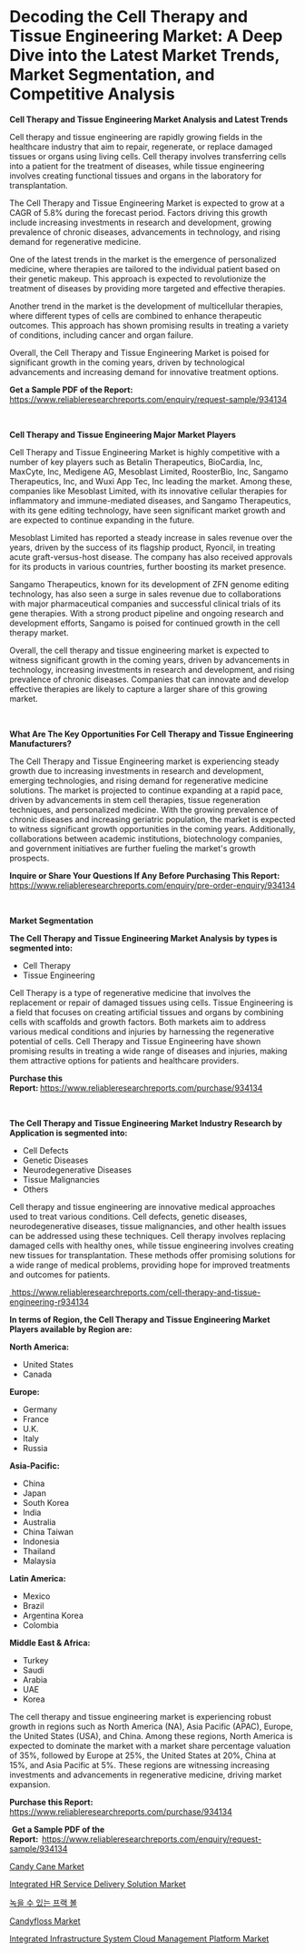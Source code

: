 <p><h1>Decoding the Cell Therapy and Tissue Engineering Market: A Deep Dive into the Latest Market Trends, Market Segmentation, and Competitive Analysis</h1></p><p><strong>Cell Therapy and Tissue Engineering Market Analysis and Latest Trends</strong></p>
<p><p>Cell therapy and tissue engineering are rapidly growing fields in the healthcare industry that aim to repair, regenerate, or replace damaged tissues or organs using living cells. Cell therapy involves transferring cells into a patient for the treatment of diseases, while tissue engineering involves creating functional tissues and organs in the laboratory for transplantation.</p><p>The Cell Therapy and Tissue Engineering Market is expected to grow at a CAGR of 5.8% during the forecast period. Factors driving this growth include increasing investments in research and development, growing prevalence of chronic diseases, advancements in technology, and rising demand for regenerative medicine.</p><p>One of the latest trends in the market is the emergence of personalized medicine, where therapies are tailored to the individual patient based on their genetic makeup. This approach is expected to revolutionize the treatment of diseases by providing more targeted and effective therapies.</p><p>Another trend in the market is the development of multicellular therapies, where different types of cells are combined to enhance therapeutic outcomes. This approach has shown promising results in treating a variety of conditions, including cancer and organ failure.</p><p>Overall, the Cell Therapy and Tissue Engineering Market is poised for significant growth in the coming years, driven by technological advancements and increasing demand for innovative treatment options.</p></p>
<p><strong>Get a Sample PDF of the Report:&nbsp;</strong> <a href="https://www.reliableresearchreports.com/enquiry/request-sample/934134">https://www.reliableresearchreports.com/enquiry/request-sample/934134</a></p>
<p>&nbsp;</p>
<p><strong>Cell Therapy and Tissue Engineering Major Market Players</strong></p>
<p><p>Cell Therapy and Tissue Engineering Market is highly competitive with a number of key players such as Betalin Therapeutics, BioCardia, Inc, MaxCyte, Inc, Medigene AG, Mesoblast Limited, RoosterBio, Inc, Sangamo Therapeutics, Inc, and Wuxi App Tec, Inc leading the market. Among these, companies like Mesoblast Limited, with its innovative cellular therapies for inflammatory and immune-mediated diseases, and Sangamo Therapeutics, with its gene editing technology, have seen significant market growth and are expected to continue expanding in the future.</p><p>Mesoblast Limited has reported a steady increase in sales revenue over the years, driven by the success of its flagship product, Ryoncil, in treating acute graft-versus-host disease. The company has also received approvals for its products in various countries, further boosting its market presence.</p><p>Sangamo Therapeutics, known for its development of ZFN genome editing technology, has also seen a surge in sales revenue due to collaborations with major pharmaceutical companies and successful clinical trials of its gene therapies. With a strong product pipeline and ongoing research and development efforts, Sangamo is poised for continued growth in the cell therapy market.</p><p>Overall, the cell therapy and tissue engineering market is expected to witness significant growth in the coming years, driven by advancements in technology, increasing investments in research and development, and rising prevalence of chronic diseases. Companies that can innovate and develop effective therapies are likely to capture a larger share of this growing market.</p></p>
<p>&nbsp;</p>
<p><strong>What Are The Key Opportunities For Cell Therapy and Tissue Engineering Manufacturers?</strong></p>
<p><p>The Cell Therapy and Tissue Engineering market is experiencing steady growth due to increasing investments in research and development, emerging technologies, and rising demand for regenerative medicine solutions. The market is projected to continue expanding at a rapid pace, driven by advancements in stem cell therapies, tissue regeneration techniques, and personalized medicine. With the growing prevalence of chronic diseases and increasing geriatric population, the market is expected to witness significant growth opportunities in the coming years. Additionally, collaborations between academic institutions, biotechnology companies, and government initiatives are further fueling the market's growth prospects.</p></p>
<p><strong>Inquire or Share Your Questions If Any Before Purchasing This Report:</strong> <a href="https://www.reliableresearchreports.com/enquiry/pre-order-enquiry/934134">https://www.reliableresearchreports.com/enquiry/pre-order-enquiry/934134</a></p>
<p>&nbsp;</p>
<p><strong>Market Segmentation</strong></p>
<p><strong>The Cell Therapy and Tissue Engineering Market Analysis by types is segmented into:</strong></p>
<p><ul><li>Cell Therapy</li><li>Tissue Engineering</li></ul></p>
<p><p>Cell Therapy is a type of regenerative medicine that involves the replacement or repair of damaged tissues using cells. Tissue Engineering is a field that focuses on creating artificial tissues and organs by combining cells with scaffolds and growth factors. Both markets aim to address various medical conditions and injuries by harnessing the regenerative potential of cells. Cell Therapy and Tissue Engineering have shown promising results in treating a wide range of diseases and injuries, making them attractive options for patients and healthcare providers.</p></p>
<p><strong>Purchase this Report:&nbsp;</strong><a href="https://www.reliableresearchreports.com/purchase/934134">https://www.reliableresearchreports.com/purchase/934134</a></p>
<p>&nbsp;</p>
<p><strong>The Cell Therapy and Tissue Engineering Market Industry Research by Application is segmented into:</strong></p>
<p><ul><li>Cell Defects</li><li>Genetic Diseases</li><li>Neurodegenerative Diseases</li><li>Tissue Malignancies</li><li>Others</li></ul></p>
<p><p>Cell therapy and tissue engineering are innovative medical approaches used to treat various conditions. Cell defects, genetic diseases, neurodegenerative diseases, tissue malignancies, and other health issues can be addressed using these techniques. Cell therapy involves replacing damaged cells with healthy ones, while tissue engineering involves creating new tissues for transplantation. These methods offer promising solutions for a wide range of medical problems, providing hope for improved treatments and outcomes for patients.</p></p>
<p><a href="https://www.reliableresearchreports.com/cell-therapy-and-tissue-engineering-r934134">&nbsp;https://www.reliableresearchreports.com/cell-therapy-and-tissue-engineering-r934134</a></p>
<p><strong>In terms of Region, the Cell Therapy and Tissue Engineering Market Players available by Region are:</strong></p>
<p>
    <p> <strong> North America: </strong>
        <ul>
            <li>United States</li>
            <li>Canada</li>
        </ul>
        </p> 
    <p> <strong> Europe: </strong>
        <ul>
            <li>Germany</li>
            <li>France</li>
            <li>U.K.</li>
            <li>Italy</li>
            <li>Russia</li>
        </ul>
        </p> 
    <p> <strong> Asia-Pacific: </strong>
        <ul>
            <li>China</li>
            <li>Japan</li>
            <li>South Korea</li>
            <li>India</li>
            <li>Australia</li>
            <li>China Taiwan</li>
            <li>Indonesia</li>
            <li>Thailand</li>
            <li>Malaysia</li>
        </ul>
        </p> 
    <p> <strong> Latin America: </strong>
        <ul>
            <li>Mexico</li>
            <li>Brazil</li>
            <li>Argentina Korea</li>
            <li>Colombia</li>
        </ul>
        </p> 
    <p> <strong> Middle East & Africa: </strong>
        <ul>
            <li>Turkey</li>
            <li>Saudi</li>
            <li>Arabia</li>
            <li>UAE</li>
            <li>Korea</li>
        </ul>
    </p>
    </p>
<p><p>The cell therapy and tissue engineering market is experiencing robust growth in regions such as North America (NA), Asia Pacific (APAC), Europe, the United States (USA), and China. Among these regions, North America is expected to dominate the market with a market share percentage valuation of 35%, followed by Europe at 25%, the United States at 20%, China at 15%, and Asia Pacific at 5%. These regions are witnessing increasing investments and advancements in regenerative medicine, driving market expansion.</p></p>
<p><strong>Purchase this Report: </strong><a href="https://www.reliableresearchreports.com/purchase/934134">https://www.reliableresearchreports.com/purchase/934134</a></p>
<p>&nbsp;<strong>Get a Sample PDF of the Report:&nbsp;&nbsp;</strong><a href="https://www.reliableresearchreports.com/enquiry/request-sample/934134">https://www.reliableresearchreports.com/enquiry/request-sample/934134</a></p>
<p><strong></strong></p>
<p><p><a href="https://www.linkedin.com/pulse/candy-cane-market-trends-analysis-forecasted-period-2024-2031-m0jvf">Candy Cane Market</a></p><p><a href="https://github.com/LibbySpencer2018/Market-Research-Report-List-1/blob/main/integrated-hr-service-delivery-solution-market.md">Integrated HR Service Delivery Solution Market</a></p><p><a href="https://github.com/sougarounis/Market-Research-Report-List-3/blob/main/571489154329.md">녹을 수 있는 프랙 볼</a></p><p><a href="https://www.linkedin.com/pulse/candyfloss-market-trends-analysis-forecasted-period-2024-2031-9mx9f">Candyfloss Market</a></p><p><a href="https://github.com/ashman753/Market-Research-Report-List-1/blob/main/integrated-infrastructure-system-cloud-management-platform-market.md">Integrated Infrastructure System Cloud Management Platform Market</a></p></p>